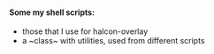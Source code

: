 #### Some my shell scripts:

* those that I use for halcon-overlay
* a ~class~ with utilities, used from different scripts
